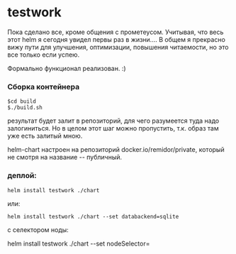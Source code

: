 # testwork

Пока сделано все, кроме общения с прометеусом. Учитывая, что весь этот helm я сегодня увидел первы раз в жизни.... В общем я прекрасно вижу пути для улучшения, оптимизации, повышения читаемости, но это все только если успею. 

Формально функционал реализован. :)

### Сборка контейнера

```
$cd build
$./build.sh
```

результат будет залит в репозиторий, для чего разумеется туда надо залогиниться. Но в целом этот шаг можно пропустить, т.к. образ там уже есть залитый мною. 

helm-chart настроен на репозиторий docker.io/remidor/private, который не смотря на название -- публичный.

### деплой:

```
helm install testwork ./chart 
```

или:

```
helm install testwork ./chart --set databackend=sqlite
```

с селектором ноды:

helm install testwork ./chart --set nodeSelector=<selector>
